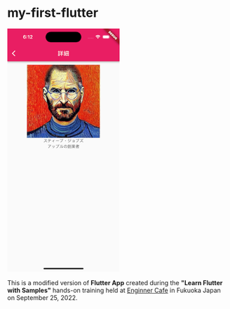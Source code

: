 # my-first-flutter

<img src="https://github.com/hackenbacker/image-host/blob/main/imgs/my-first-flutter/capture_20221017.png" width=256>

This is a modified version of **Flutter App** created during the **"Learn Flutter with Samples"** hands-on training held at [Enginner Cafe](https://engineercafe.jp/ja/) in Fukuoka Japan on September 25, 2022.
